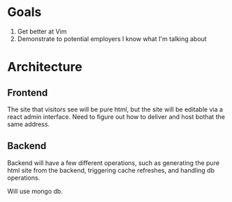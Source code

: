 # Goals

1. Get better at Vim
2. Demonstrate to potential employers I know what I'm talking about 

# Architecture

## Frontend

The site that visitors see will be pure html, but the site will be editable via a react admin interface. Need to figure out how to deliver and host bothat the same address.

## Backend

Backend will have a few different operations, such as generating the pure html site from the backend, triggering cache refreshes, and handling db operations.

Will use mongo db.
